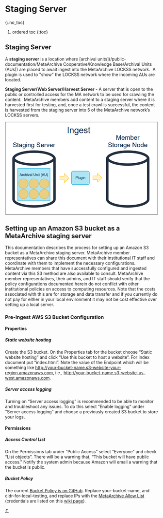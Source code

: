 # Staging Server  <a name="top"></a>
{:.no_toc}

1. ordered toc
{:toc}

## Staging Server

A **staging server** is a location where [archival units](/public-documentation/MetaArchive Cooperative/Knowledge Base/Archival Units (AUs)) are placed to await ingest into the MetaArchive LOCKSS network.  A plugin is used to "show" the LOCKSS network where the incoming AUs are located.

**Staging Server/Web Server/Harvest Server** - A server that is open to the public or controlled access for the MA network to be used for crawling the content.  MetaArchive members add content to a staging server where it is harvested first for testing, and, once a test crawl is successful, the content is harvested from the staging server into 5 of the MetaArchive network’s LOCKSS servers.

![Ingest_02.png](attachments/Ingest_02.png)

## Setting up an Amazon S3 bucket as a MetaArchive staging server

This documentation describes the process for setting up an Amazon S3 bucket as a MetaArchive staging server. MetaArchive member representatives can share this document with their institutional IT staff and coordinate with them to implement the necessary configurations. MetaArchive members that have successfully configured and ingested content via this S3 method are also available to consult. MetaArchive member representatives, their admins, and IT staff should verify that the policy configurations documented herein do not conflict with other institutional policies on access to computing resources. Note that the costs associated with this are for storage and data transfer and if you currently do not pay for either in your local environment it may not be cost effective over setting up a local server. 

### Pre-Ingest AWS S3 Bucket Configuration

#### Properties

##### Static website hosting

Create the S3 bucket. On the Properties tab for the bucket choose “Static website hosting” and click “Use this bucket to host a website”. For Index document put “index.html”. Note the value of the Endpoint which will be something like <http://your-bucket-name.s3-website-your-region.amazonaws.com>, i.e., <http://your-bucket-name.s3-website-us-west.amazonaws.com>. 

##### Server access logging

Turning on “Server access logging” is recommended to be able to monitor and troubleshoot any issues. To do this select “Enable logging” under “Server access logging” and choose a previously created S3 bucket to store your logs.

#### Permissions

##### Access Control List

On the Permissions tab under “Public Access” select “Everyone” and check “List objects”. There will be a warning that, “This bucket will have public access.” Notify the system admin because Amazon will email a warning that the bucket is public. 

##### Bucket Policy

The current [Bucket Policy is on GitHub](https://github.com/hannahlwang/metaarchive-s3-bucket-policy). Replace your-bucket-name, and cidr-for-local-testing, and replace IPs with the [MetaArchive Allow List](http://admin.metaarchive.org/protected/network/ips/metaarchive.ips) (credentials are listed on this [wiki page](https://wiki.metaarchive.org/metawiki/index.php/Credentials)).

<a class="top-link hide" href="#top">↑</a>
